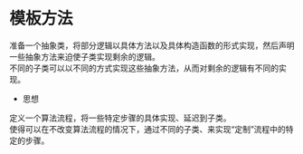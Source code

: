# 模板方法

准备一个抽象类，将部分逻辑以具体方法以及具体构造函数的形式实现，然后声明一些抽象方法来迫使子类实现剩余的逻辑。  
不同的子类可以以不同的方式实现这些抽象方法，从而对剩余的逻辑有不同的实现。  

* 思想

定义一个算法流程，将一些特定步骤的具体实现、延迟到子类。  
使得可以在不改变算法流程的情况下，通过不同的子类、来实现“定制”流程中的特定的步骤。  

